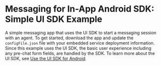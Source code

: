 # Messaging for In-App Android SDK: Simple UI SDK Example

A simple messaging app that uses the UI SDK to start a messaging session with an agent. To get started, download the app and update the `configFile.json` file with your embedded service deployment information. Since this example uses the UI SDK, the basic user experience including any pre-chat form fields, are handled by the SDK. To learn more about the UI SDK, see [Use the UI SDK for Android](https://developer.salesforce.com/docs/service/messaging-in-app/guide/android-ui-sdk.html).

